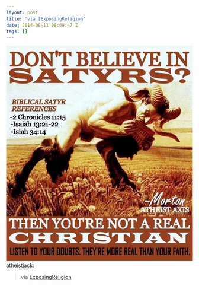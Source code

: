 ```yaml
---
layout: post
title: "via [ExposingReligion"
date: 2014-08-11 08:09:47 Z
tags: []
---
```

![](/media/2014/08/94418757309.jpg)
[atheistjack](http://atheistjack.tumblr.com/post/86580531845/via-exposingreligion):

> via [ExposingReligion](https://www.facebook.com/ExposingReligion.HQ?fref=photo)
